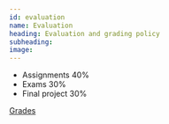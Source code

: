 ```yaml
---
id: evaluation
name: Evaluation
heading: Evaluation and grading policy
subheading: 
image: 
---
```


* Assignments 40%
* Exams 30%
* Final project 30%

[Grades](https://docs.google.com/spreadsheets/d/16azx1X3KY45zCO1f1HbyggpMGIg6-uW-dTSPIWdH-qo/edit?usp=sharing)
